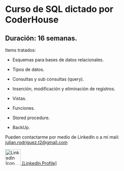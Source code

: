 # Curso de SQL dictado por CoderHouse 

## Duración: 16 semanas. 

Items tratados: 

- Esquemas para bases de datos relacionales. 

- Tipos de datos. 

- Consultas y sub consultas (query). 

- Inserción, modificación y eliminación de registros. 

- Vistas. 

- Funciones. 

- Stored procedure. 

- BackUp. 



Pueden contactarme por medio de Linkedln o a mi mail: julian.rodriguez.t2@gmail.com 
<div align="left">
  <a href="https://www.linkedin.com/in/julian-manuel-rodriguez-a5a61719a">
    <img src="https://cdn.icon-icons.com/icons2/805/PNG/512/linkedin_icon-icons.com_65929.png" alt="LinkedIn Icon" width="50" style="max-width:100%;">
    [LinkedIn Profile]
  </a>
</div>
